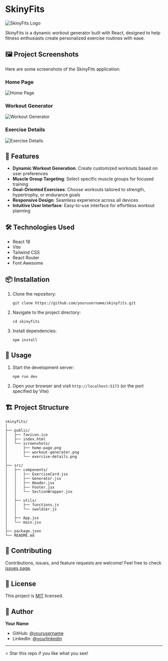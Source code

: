 # SkinyFits

![SkinyFits Logo](./public/skinyfits-logo.png)

SkinyFits is a dynamic workout generator built with React, designed to help fitness enthusiasts create personalized exercise routines with ease.

## 🖼️ Project Screenshots

Here are some screenshots of the SkinyFits application:

### Home Page
![Home Page](./public/screenshots/home-page.png)

### Workout Generator
![Workout Generator](./public/screenshots/workout-generator.png)

### Exercise Details
![Exercise Details](./public/screenshots/exercise-details.png)

## 🚀 Features

- **Dynamic Workout Generation**: Create customized workouts based on user preferences
- **Muscle Group Targeting**: Select specific muscle groups for focused training
- **Goal-Oriented Exercises**: Choose workouts tailored to strength, hypertrophy, or endurance goals
- **Responsive Design**: Seamless experience across all devices
- **Intuitive User Interface**: Easy-to-use interface for effortless workout planning

## 🛠️ Technologies Used

- React 18
- Vite
- Tailwind CSS
- React Router
- Font Awesome

## 📦 Installation

1. Clone the repository:
   ```
   git clone https://github.com/yourusername/skinyfits.git
   ```
2. Navigate to the project directory:
   ```
   cd skinyfits
   ```
3. Install dependencies:
   ```
   npm install
   ```

## 🚀 Usage

1. Start the development server:
   ```
   npm run dev
   ```
2. Open your browser and visit `http://localhost:5173` (or the port specified by Vite)

## 🏗️ Project Structure

```
skinyfits/
│
├── public/
│   ├── favicon.ico
│   ├── index.html
│   └── screenshots/
│       ├── home-page.png
│       ├── workout-generator.png
│       └── exercise-details.png
│
├── src/
│   ├── components/
│   │   ├── ExerciseCard.jsx
│   │   ├── Generator.jsx
│   │   ├── Header.jsx
│   │   ├── Footer.jsx
│   │   └── SectionWrapper.jsx
│   │
│   ├── utils/
│   │   ├── functions.js
│   │   └── swoldier.js
│   │
│   ├── App.jsx
│   └── main.jsx
│
├── package.json
└── README.md
```

## 🤝 Contributing

Contributions, issues, and feature requests are welcome! Feel free to check [issues page](https://github.com/yourusername/skinyfits/issues).

## 📝 License

This project is [MIT](https://choosealicense.com/licenses/mit/) licensed.

## 👤 Author

**Your Name**

- GitHub: [@yourusername](https://github.com/yourusername)
- LinkedIn: [@yourlinkedin](https://linkedin.com/in/yourlinkedin)

---

⭐️ Star this repo if you like what you see!
